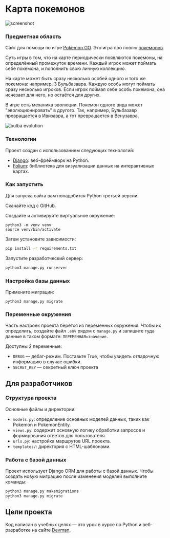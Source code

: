 # Карта покемонов

![screenshot](https://dvmn.org/filer/canonical/1563275070/172/)

### Предметная область

Сайт для помощи по игре [Pokemon GO](https://www.pokemongo.com/en-us/). Это игра про ловлю [покемонов](https://ru.wikipedia.org/wiki/%D0%9F%D0%BE%D0%BA%D0%B5%D0%BC%D0%BE%D0%BD).

Суть игры в том, что на карте периодически появляются покемоны, на определённый промежуток времени. Каждый игрок может поймать себе покемона, и пополнить свою личную коллекцию.

На карте может быть сразу несколько особей одного и того же покемона: например, 3 Бульбазавра. Каждую особь могут поймать сразу несколько игроков. Если игрок поймал себе особь покемона, она исчезает для него, но остаётся для других.

В игре есть механика эволюции. Покемон одного вида может "эволюционировать" в другого. Так, например, Бульбазавр превращается в Ивизавра, а тот превращается в Венузавра.

![bulba evolution](https://dvmn.org/filer/canonical/1562265973/167/)

### Технологии

Проект создан с использованием следующих технологий:

- [Django](https://www.djangoproject.com/): веб-фреймворк на Python.
- [Folium](https://python-visualization.github.io/folium/): библиотека для визуализации данных на интерактивных картах.


### Как запустить

Для запуска сайта вам понадобится Python третьей версии.

Скачайте код с GitHub.

Создайте и активируйте виртуальное окружение:

```
python3 -m venv venv
source venv/bin/activate
```

Затем установите зависимости:

```sh
pip install -r requirements.txt
```

Запустите разработческий сервер:

```sh
python3 manage.py runserver
```

### Настройка базы данных

Примените миграции:

```
python3 manage.py migrate
```

### Переменные окружения

Часть настроек проекта берётся из переменных окружения. Чтобы их определить, создайте файл `.env` рядом с `manage.py` и запишите туда данные в таком формате: `ПЕРЕМЕННАЯ=значение`.

Доступны 2 переменные:
- `DEBUG` — дебаг-режим. Поставьте True, чтобы увидеть отладочную информацию в случае ошибки.
- `SECRET_KEY` — секретный ключ проекта

## Для разработчиков

### Структура проекта

Основные файлы и директории:
* `models.py`: определение основных моделей данных, таких как Pokemon и PokemonEntity.
* `views.py`: содержит основную логику обработки запросов и формирования ответов для пользователя.
* `urls.py`: настройка маршрутов URL проекта.
* `templates/`: директория с HTML-шаблонами.

### Работа с базой данных

Проект использует Django ORM для работы с базой данных. Чтобы создать новую миграцию после изменения моделей выполните команды:

```sh
python3 manage.py makemigrations
python3 manage.py migrate
```

## Цели проекта

Код написан в учебных целях — это урок в курсе по Python и веб-разработке на сайте [Devman](https://dvmn.org).
